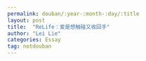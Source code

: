 ```yaml
---
permalink: douban/:year-:month-:day/:title
layout: post
title:  "ReLife：爱是想触碰又收回手"
author: "Lei Lie"
categories: Essay
tag: notdouban
---
```


